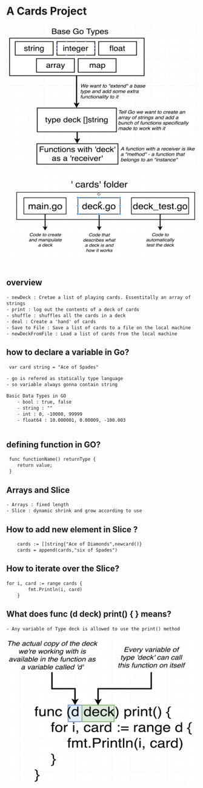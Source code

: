 # A Cards Project #
![Alt text](image.png)
![Alt text](image-1.png)
## overview 
    - newDeck : Cretae a list of playing cards. Essentitally an array of strings
    - print : log out the contents of a deck of cards
    - shuffle : shuffles all the cards in a deck 
    - deal : Create a 'hand' of cards
    - Save to File : Save a list of cards to a file on the local machine 
    - newDeckFromFile : Load a list of cards from the local machine 

## how to declare a variable in Go?

```
 var card string = "Ace of Spades"
```
    - go is refered as statically type language 
    - so variable always gonna contain string 

```
Basic Data Types in GO 
    - bool : true, false
    - string : ""
    - int : 0, -10000, 99999
    - float64 : 10.000001, 0.00009, -100.003
    
```

## defining function in GO?

```
 func functionName() returnType {
    return value;
 }
``` 

## Arrays and Slice

    - Arrays : fixed length 
    - Slice : dynamic shrink and grow according to use

## How to add new element in Slice ?
```
	cards := []string{"Ace of Diamonds",newcard()}
    cards = append(cards,"six of Spades")
```

## How to iterate over the Slice?
```
for i, card := range cards {
		fmt.Println(i, card)
	}
```

## What does func (d deck) print() { } means?
    - Any variable of Type deck is allowed to use the print() method

![Alt text](image-2.png)